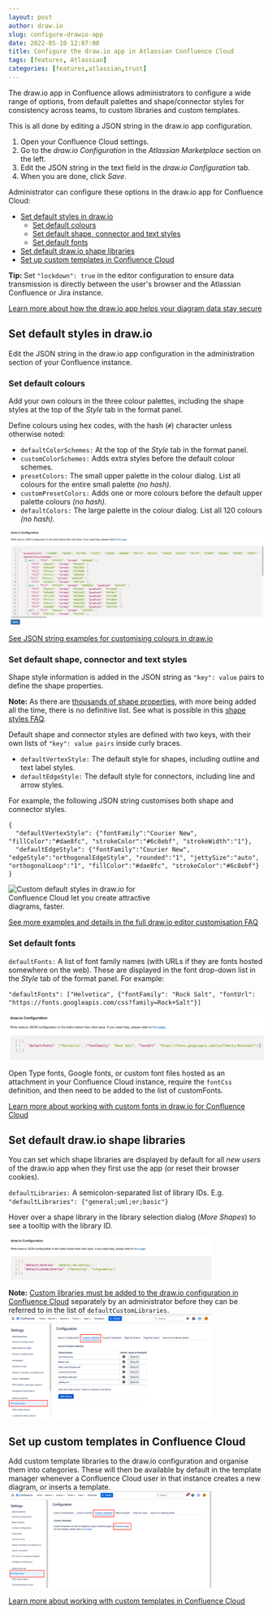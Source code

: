 ```yaml
---
layout: post
author: draw.io
slug: configure-drawio-app
date: 2022-05-10 12:07:00
title: Configure the draw.io app in Atlassian Confluence Cloud
tags: [features, Atlassian]
categories: [features,atlassian,trust]
---
```


The draw.io app in Confluence allows administrators to configure a wide range of options, from default palettes and shape/connector styles for consistency across teams, to custom libraries and custom templates. 

This is all done by editing a JSON string in the draw.io app configuration.

1. Open your Confluence Cloud settings.
2. Go to the _draw.io Configuration_ in the _Atlassian Marketplace_ section on the left.
3. Edit the JSON string in the text field in the _draw.io Configuration_ tab.
4. When you are done, click _Save_.

Administrator can configure these options in the draw.io app for Confluence Cloud:
- [Set default styles in draw.io](#set-default-styles-in-drawio)
  - [Set default colours](#set-default-colours)
  - [Set default shape, connector and text styles](#set-default-shape-connector-and-text-styles)
  - [Set default fonts](#set-default-fonts)
- [Set default draw.io shape libraries](#set-default-drawio-shape-libraries)
- [Set up custom templates in Confluence Cloud](#set-up-custom-templates-in-confluence-cloud)

**Tip:** Set ``"lockdown": true`` in the editor configuration to ensure data transmission is directly between the user's browser and the Atlassian Confluence or Jira instance.

[Learn more about how the draw.io app helps your diagram data stay secure](/blog/data-governance-lockdown.html)

## Set default styles in draw.io

Edit the JSON string in the draw.io app configuration in the administration section of your Confluence instance.


### Set default colours 
Add your own colours in the three colour palettes, including the shape styles at the top of the _Style_ tab in the format panel.

Define colours using hex codes, with the hash (``#``) character unless otherwise noted:
* ``defaultColorSchemes:`` At the top of the _Style_ tab in the format panel.
* ``customColorSchemes:`` Adds extra styles before the default colour schemes.
* ``presetColors:`` The small upper palette in the colour dialog. List all colours for the entire small palette _(no hash)._
* ``customPresetColors:`` Adds one or more colours before the default upper palette colours _(no hash)._
* ``defaultColors:`` The large palette in the colour dialog. List all 120 colours _(no hash)._

<img src="/assets/img/blog/confluence-cloud-default-colours-config-short.png" style="max-width:100%;height:auto;" alt="Changing the default colour palettes in draw.io for Confluence Cloud">

[See JSON string examples for customising colours in draw.io](/doc/faq/custom-colours-confluence-cloud.html)

### Set default shape, connector and text styles

Shape style information is added in the JSON string as ``"key": value`` pairs to define the shape properties. 

**Note:** As there are [thousands of shape properties](/blog/shape-properties.html), with more being added all the time, there is no definitive list. See what is possible in this [shape styles FAQ](/doc/faq/shape-styles.html).

Default shape and connector styles are defined with two keys, with their own lists of ``"key": value pairs`` inside curly braces.

* ``defaultVertexStyle:`` The default style for shapes, including outline and text label styles.
* ``defaultEdgeStyle:`` The default style for connectors, including line and arrow styles.

For example, the following JSON string customises both shape and connector styles. 

```
{
  "defaultVertexStyle": {"fontFamily":"Courier New", "fillColor":"#dae8fc", "strokeColor":"#6c8ebf", "strokeWidth":"1"},
  "defaultEdgeStyle": {"fontFamily":"Courier New", "edgeStyle":"orthogonalEdgeStyle", "rounded":"1", "jettySize":"auto", "orthogonalLoop":"1", "fillColor":"#dae8fc", "strokeColor":"#6c8ebf"}
}
```

<img src="/assets/img/blog/applied-custom-default-styles-confluence-cloud.png" style="width=100%;max-width:300px;height:auto;" alt="Custom default styles in draw.io for Confluence Cloud let you create attractive diagrams, faster.">

[See more examples and details in the full draw.io editor customisation FAQ](/doc/faq/configure-diagram-editor.html)


### Set default fonts

``defaultFonts:`` A list of font family names (with URLs if they are fonts hosted somewhere on the web). These are displayed in the font drop-down list in the _Style_ tab of the format panel. For example:
```
"defaultFonts": ["Helvetica", {"fontFamily": "Rock Salt", "fontUrl": "https://fonts.googleapis.com/css?family=Rock+Salt"}]
```

<img src="/assets/img/blog/confluence-cloud-default-fonts-config-short.png" style="max-width:100%;height:auto;" alt="Changing the list of default fonts in draw.io for Confluence Cloud">

Open Type fonts, Google fonts, or custom font files hosted as an attachment in your Confluence Cloud instance, require the ``fontCss`` definition, and then need to be added to the list of customFonts.

[Learn more about working with custom fonts in draw.io for Confluence Cloud](/doc/faq/custom-fonts-confluence-cloud.html)


## Set default draw.io shape libraries

You can set which shape libraries are displayed by default for all _new users_ of the draw.io app when they first use the app (or reset their browser cookies).

``defaultLibraries:`` A semicolon-separated list of library IDs. E.g. ``"defaultLibraries": {"general;uml;er;basic"}`` 

Hover over a shape library in the library selection dialog (_More Shapes_) to see a tooltip with the library ID.

<img src="/assets/img/blog/confluence-cloud-default-libraries-config-short.png" style="width=100%;max-width:400px;height:auto;" alt="Open shape libraries and custom libraries by default in draw.io for Confluence Cloud">


**Note:** [Custom libraries must be added to the draw.io configuration in Confluence Cloud](/doc/faq/custom-libraries-confluence-cloud.html) separately by an administrator before they can be referred to in the list of ``defaultCustomLibraries``. 
<br /><img src="/assets/img/blog/add-custom-library-confluence-cloud.png" style="width=100%;max-width:400px;height:auto;" alt="Add a custom library to Confluence Cloud via draw.io Configuration in the Confluence Administration area">

## Set up custom templates in Confluence Cloud

Add custom template libraries to the draw.io configuration and organise them into categories. These will then be available by default in the template manager whenever a Confluence Cloud user in that instance creates a new diagram, or inserts a template.
<br /><img src="/assets/img/blog/open-custom-templates-confluence-cloud-admin.png" style="width=100%;max-width:400px;height:auto;" alt="Go to the Templates page via the draw.io Configuration in Confluence Cloud">

[Learn more about working with custom templates in Confluence Cloud](/doc/faq/custom-templates-confluence-cloud.html)
